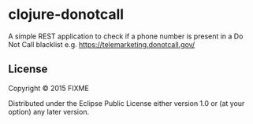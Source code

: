 # clojure-donotcall

A simple REST application to check if a phone number is present in a Do Not Call blacklist e.g. https://telemarketing.donotcall.gov/

## License

Copyright © 2015 FIXME

Distributed under the Eclipse Public License either version 1.0 or (at
your option) any later version.

